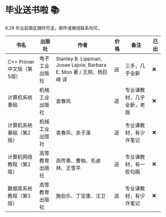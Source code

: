 # 毕业送书啦 📚

6.28 毕业前南区随时可送，邮件或微信联系均可。

| 书名 | 出版社 | 作者 | 价格 | 备注 | 已出 |
| --- | --- | --- | --- | --- | --- |
| C++ Primer 中文版（第5版） | 电子工业出版社 | Stanley B. Lippman, Josee Lajoie, Barbara E. Moo 著 / 王刚、杨巨峰 译 | 送 | 三手，几乎全新 | ❌ |
| 计算机系统基础 | 机械工业出版社 | 袁春风 | 送 | 专业课教材，几乎全新，老版 | ❌ |
| 计算机系统基础（第2版） | 机械工业出版社 | 袁春风、余子濠 | 送 | 专业课教材，有少许笔记 | ❌ |
| 计算机网络教程（第2版） | 高等教育出版社 | 高传善、曹柚、毛迪林、王雪平 | 送 | 专业课教材，有一些勾画 | ❌ |
| 数据库系统教程（第3版） | 高等教育出版社 | 施伯乐、丁宝康、汪卫 | 送 | 专业课教材，有少许笔记 | ❌ |
